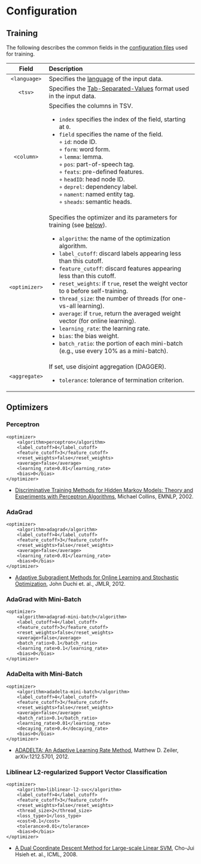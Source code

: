# Configuration

## Training

The following describes the common fields in the [configuration files](../../src/main/resources/configuration/) used for training.

| Field | Description |
| :-----: | :---------- |
| `<language>` | Specifies the [language](https://github.com/emorynlp/common/blob/master/src/main/java/edu/emory/mathcs/nlp/common/util/Language.java) of the input data. |
| `<tsv>` | Specifies the [Tab-Separated-Values](https://en.wikipedia.org/wiki/Tab-separated_values) format used in the input data. |
| `<column>` | Specifies the columns in TSV.<ul><li>`index` specifies the index of the field, starting at `0`.</li><li>`field` specifies the name of the field.</li>&#9702; `id`: node ID.<br>&#9702; `form`: word form.<br>&#9702; `lemma`: lemma.<br>&#9702; `pos`: part-of-speech tag.<br>&#9702; `feats`: pre-defined features.<br>&#9702; `headID`: head node ID.<br>&#9702; `deprel`: dependency label.<br>&#9702; `nament`: named entity tag.<br>&#9702; `sheads`: semantic heads.</ul> |
| `<optimizer>` | Specifies the optimizer and its parameters for training (see [below](#optimizers)).<ul><li>`algorithm`: the name of the optimization algorithm.</li><li>`label_cutoff`: discard labels appearing less than this cutoff.</li><li>`feature_cutoff`: discard features appearing less than this cutoff.</li><li>`reset_weights`: if `true`, reset the weight vector to `0` before self-training.</li><li>`thread_size`: the number of threads (for one-vs-all learning).</li><li>`average`: if `true`, return the averaged weight vector (for online learning).</li><li>`learning_rate`: the learning rate.</li><li>`bias`: the bias weight.</li><li>`batch_ratio`: the portion of each mini-batch (e.g., use every 10% as a mini-batch).</li></ul>| 
| `<aggregate>` | If set, use disjoint aggregation (DAGGER).<ul><li>`tolerance`: tolerance of termination criterion.</li></ul> | 

## Optimizers

### Perceptron

```
<optimizer>
    <algorithm>perceptron</algorithm>
    <label_cutoff>4</label_cutoff>
    <feature_cutoff>3</feature_cutoff>
    <reset_weights>false</reset_weights>
    <average>false</average>
    <learning_rate>0.01</learning_rate>
    <bias>0</bias>
</optimizer>
```
* [Discriminative Training Methods for Hidden Markov Models: Theory and Experiments with Perceptron Algorithms](http://www.aclweb.org/anthology/W02-1001), Michael Collins, EMNLP, 2002.

### AdaGrad

```
<optimizer>
    <algorithm>adagrad</algorithm>
    <label_cutoff>4</label_cutoff>
    <feature_cutoff>3</feature_cutoff>
    <reset_weights>false</reset_weights>
    <average>false</average>
    <learning_rate>0.01</learning_rate>
    <bias>0</bias>
</optimizer>
```
* [Adaptive Subgradient Methods for Online Learning and Stochastic Optimization](http://www.jmlr.org/papers/volume12/duchi11a/duchi11a.pdf), John Duchi et. al., JMLR, 2012.

### AdaGrad with Mini-Batch

```
<optimizer>
    <algorithm>adagrad-mini-batch</algorithm>
    <label_cutoff>4</label_cutoff>
    <feature_cutoff>3</feature_cutoff>
    <reset_weights>false</reset_weights>
    <average>false</average>
    <batch_ratio>0.1</batch_ratio>
    <learning_rate>0.1</learning_rate>
    <bias>0</bias>
</optimizer>
```

### AdaDelta with Mini-Batch

```
<optimizer>
    <algorithm>adadelta-mini-batch</algorithm>
    <label_cutoff>4</label_cutoff>
    <feature_cutoff>3</feature_cutoff>
    <reset_weights>false</reset_weights>
    <average>false</average>
    <batch_ratio>0.1</batch_ratio>
    <learning_rate>0.01</learning_rate>
    <decaying_rate>0.4</decaying_rate>
    <bias>0</bias>
</optimizer>
```

* [ADADELTA: An Adaptive Learning Rate Method](http://arxiv.org/pdf/1212.5701.pdf), Matthew D. Zeiler, arXiv:1212.5701, 2012.

### Liblinear L2-regularized Support Vector Classification

```
<optimizer>
    <algorithm>liblinear-l2-svc</algorithm>
    <label_cutoff>4</label_cutoff>
    <feature_cutoff>3</feature_cutoff>
    <reset_weights>false</reset_weights>
    <thread_size>2</thread_size>
    <loss_type>1</loss_type>
    <cost>0.1</cost>
    <tolerance>0.01</tolerance>
    <bias>0</bias>
</optimizer>
```

* [A Dual Coordinate Descent Method for Large-scale Linear SVM](http://icml2008.cs.helsinki.fi/papers/166.pdf), Cho-Jui Hsieh et. al., ICML, 2008.